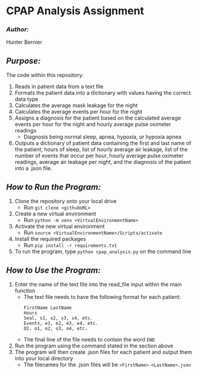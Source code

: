 # **CPAP Analysis Assignment**
### **_Author:_**
Hunter Bernier
## **_Purpose:_**
The code within this repository:
1. Reads in patient data from a text file
2. Formats the patient data into a dictionary with values having the correct data type
3. Calculates the average mask leakage for the night
4. Calculates the average events per hour for the night
5. Assigns a diagnosis for the patient based on the calculated average events per hour for the night and hourly average pulse oximeter readings
    * Diagnosis being normal sleep, apnea, hypoxia, or hypoxia apnea
6. Outputs a dictionary of patient data containing the first and last name of the patient, hours of sleep, list of hourly average air leakage, list of the number of events that occur per hour, hourly average pulse oximeter readings, average air leakage per night, and the diagnosis of the patient into a .json file.
## **_How to Run the Program:_**
1. Clone the repository onto your local drive
    * Run `git clone <githubURL>`
2. Create a new virtual environment
    * Run `python -m venv <VirtualEnvironmentName>`
3. Activate the new virtual environment
    * Run `source <VirtualEnvironmentName>/Scripts/activate` 
4. Install the required packages
    * Run `pip install -r requirements.txt`
5. To run the program, type `python cpap_analysis.py` on the command line
## **_How to Use the Program:_**
1. Enter the name of the text file into the read_file input within the main function
    * The text file needs to have the following format for each patient:
        ```
        FirstName LastName
        Hours
        Seal, s1, s2, s3, s4, etc.
        Events, e1, e2, e3, e4, etc.
        O2, o1, o2, o3, o4, etc.
        ```
    * The final line of the file needs to contain the word `END`
2. Run the program using the command stated in the section above
3. The program will then create .json files for each patient and output them into your local directory
    * The filenames for the .json files will be `<FirstName>-<LastName>.json`